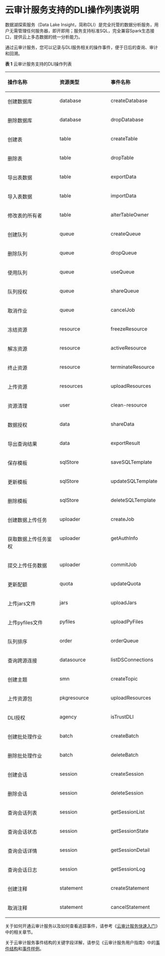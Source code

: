 # 云审计服务支持的DLI操作列表说明<a name="dli_01_0318"></a>

数据湖探索服务（Data Lake Insight，简称DLI）是完全托管的数据分析服务，用户无需管理任何服务器，即开即用；服务支持标准SQL，完全兼容Spark生态接口，提供云上多态数据的统一分析能力。

通过云审计服务，您可以记录与DLI服务相关的操作事件，便于日后的查询、审计和回溯。

**表 1**  云审计服务支持的DLI操作列表

<a name="table176071319307"></a>
<table><thead align="left"><tr id="row126081316301"><th class="cellrowborder" valign="top" width="33.62626262626263%" id="mcps1.2.4.1.1"><p id="p560873133018"><a name="p560873133018"></a><a name="p560873133018"></a><strong id="b141960236329"><a name="b141960236329"></a><a name="b141960236329"></a>操作名称</strong></p>
</th>
<th class="cellrowborder" valign="top" width="33.04040404040404%" id="mcps1.2.4.1.2"><p id="p11608203123018"><a name="p11608203123018"></a><a name="p11608203123018"></a><strong id="b1820052373213"><a name="b1820052373213"></a><a name="b1820052373213"></a>资源类型</strong></p>
</th>
<th class="cellrowborder" valign="top" width="33.333333333333336%" id="mcps1.2.4.1.3"><p id="p1060893133016"><a name="p1060893133016"></a><a name="p1060893133016"></a><strong id="b132021223133210"><a name="b132021223133210"></a><a name="b132021223133210"></a>事件名称</strong></p>
</th>
</tr>
</thead>
<tbody><tr id="row1160883111307"><td class="cellrowborder" valign="top" width="33.62626262626263%" headers="mcps1.2.4.1.1 "><p id="p890674819315"><a name="p890674819315"></a><a name="p890674819315"></a>创建数据库</p>
</td>
<td class="cellrowborder" valign="top" width="33.04040404040404%" headers="mcps1.2.4.1.2 "><p id="p1890714481318"><a name="p1890714481318"></a><a name="p1890714481318"></a>database</p>
</td>
<td class="cellrowborder" valign="top" width="33.333333333333336%" headers="mcps1.2.4.1.3 "><p id="p2910124820319"><a name="p2910124820319"></a><a name="p2910124820319"></a>createDatabase</p>
</td>
</tr>
<tr id="row1860812318306"><td class="cellrowborder" valign="top" width="33.62626262626263%" headers="mcps1.2.4.1.1 "><p id="p69102048113118"><a name="p69102048113118"></a><a name="p69102048113118"></a>删除数据库</p>
</td>
<td class="cellrowborder" valign="top" width="33.04040404040404%" headers="mcps1.2.4.1.2 "><p id="p791214811314"><a name="p791214811314"></a><a name="p791214811314"></a>database</p>
</td>
<td class="cellrowborder" valign="top" width="33.333333333333336%" headers="mcps1.2.4.1.3 "><p id="p991313489316"><a name="p991313489316"></a><a name="p991313489316"></a>dropDatabase</p>
</td>
</tr>
<tr id="row10610143117308"><td class="cellrowborder" valign="top" width="33.62626262626263%" headers="mcps1.2.4.1.1 "><p id="p4919104883115"><a name="p4919104883115"></a><a name="p4919104883115"></a>创建表</p>
</td>
<td class="cellrowborder" valign="top" width="33.04040404040404%" headers="mcps1.2.4.1.2 "><p id="p892024811319"><a name="p892024811319"></a><a name="p892024811319"></a>table</p>
</td>
<td class="cellrowborder" valign="top" width="33.333333333333336%" headers="mcps1.2.4.1.3 "><p id="p9925134883120"><a name="p9925134883120"></a><a name="p9925134883120"></a>createTable</p>
</td>
</tr>
<tr id="row2610183116307"><td class="cellrowborder" valign="top" width="33.62626262626263%" headers="mcps1.2.4.1.1 "><p id="p13927184843114"><a name="p13927184843114"></a><a name="p13927184843114"></a>删除表</p>
</td>
<td class="cellrowborder" valign="top" width="33.04040404040404%" headers="mcps1.2.4.1.2 "><p id="p5927134811310"><a name="p5927134811310"></a><a name="p5927134811310"></a>table</p>
</td>
<td class="cellrowborder" valign="top" width="33.333333333333336%" headers="mcps1.2.4.1.3 "><p id="p7929184819313"><a name="p7929184819313"></a><a name="p7929184819313"></a>dropTable</p>
</td>
</tr>
<tr id="row1466721015114"><td class="cellrowborder" valign="top" width="33.62626262626263%" headers="mcps1.2.4.1.1 "><p id="p143577321913"><a name="p143577321913"></a><a name="p143577321913"></a>导出表数据</p>
</td>
<td class="cellrowborder" valign="top" width="33.04040404040404%" headers="mcps1.2.4.1.2 "><p id="p15357143212110"><a name="p15357143212110"></a><a name="p15357143212110"></a>table</p>
</td>
<td class="cellrowborder" valign="top" width="33.333333333333336%" headers="mcps1.2.4.1.3 "><p id="p235715321915"><a name="p235715321915"></a><a name="p235715321915"></a>exportData</p>
</td>
</tr>
<tr id="row36694101112"><td class="cellrowborder" valign="top" width="33.62626262626263%" headers="mcps1.2.4.1.1 "><p id="p1135720323119"><a name="p1135720323119"></a><a name="p1135720323119"></a>导入表数据</p>
</td>
<td class="cellrowborder" valign="top" width="33.04040404040404%" headers="mcps1.2.4.1.2 "><p id="p17357193212116"><a name="p17357193212116"></a><a name="p17357193212116"></a>table</p>
</td>
<td class="cellrowborder" valign="top" width="33.333333333333336%" headers="mcps1.2.4.1.3 "><p id="p14357153219117"><a name="p14357153219117"></a><a name="p14357153219117"></a>importData</p>
</td>
</tr>
<tr id="row1569093412818"><td class="cellrowborder" valign="top" width="33.62626262626263%" headers="mcps1.2.4.1.1 "><p id="p46904341783"><a name="p46904341783"></a><a name="p46904341783"></a>修改表的所有者</p>
</td>
<td class="cellrowborder" valign="top" width="33.04040404040404%" headers="mcps1.2.4.1.2 "><p id="p9690113419810"><a name="p9690113419810"></a><a name="p9690113419810"></a>table</p>
</td>
<td class="cellrowborder" valign="top" width="33.333333333333336%" headers="mcps1.2.4.1.3 "><p id="p169011348816"><a name="p169011348816"></a><a name="p169011348816"></a>alterTableOwner</p>
</td>
</tr>
<tr id="row961113112306"><td class="cellrowborder" valign="top" width="33.62626262626263%" headers="mcps1.2.4.1.1 "><p id="p199566482315"><a name="p199566482315"></a><a name="p199566482315"></a>创建队列</p>
</td>
<td class="cellrowborder" valign="top" width="33.04040404040404%" headers="mcps1.2.4.1.2 "><p id="p19561848193110"><a name="p19561848193110"></a><a name="p19561848193110"></a>queue</p>
</td>
<td class="cellrowborder" valign="top" width="33.333333333333336%" headers="mcps1.2.4.1.3 "><p id="p1957154873115"><a name="p1957154873115"></a><a name="p1957154873115"></a>createQueue</p>
</td>
</tr>
<tr id="row261183103010"><td class="cellrowborder" valign="top" width="33.62626262626263%" headers="mcps1.2.4.1.1 "><p id="p19581148203115"><a name="p19581148203115"></a><a name="p19581148203115"></a>删除队列</p>
</td>
<td class="cellrowborder" valign="top" width="33.04040404040404%" headers="mcps1.2.4.1.2 "><p id="p4960194815314"><a name="p4960194815314"></a><a name="p4960194815314"></a>queue</p>
</td>
<td class="cellrowborder" valign="top" width="33.333333333333336%" headers="mcps1.2.4.1.3 "><p id="p0960248133112"><a name="p0960248133112"></a><a name="p0960248133112"></a>dropQueue</p>
</td>
</tr>
<tr id="row17611133114301"><td class="cellrowborder" valign="top" width="33.62626262626263%" headers="mcps1.2.4.1.1 "><p id="p18967174814312"><a name="p18967174814312"></a><a name="p18967174814312"></a>使用队列</p>
</td>
<td class="cellrowborder" valign="top" width="33.04040404040404%" headers="mcps1.2.4.1.2 "><p id="p1996774853120"><a name="p1996774853120"></a><a name="p1996774853120"></a>queue</p>
</td>
<td class="cellrowborder" valign="top" width="33.333333333333336%" headers="mcps1.2.4.1.3 "><p id="p139691448153112"><a name="p139691448153112"></a><a name="p139691448153112"></a>useQueue</p>
</td>
</tr>
<tr id="row19385491309"><td class="cellrowborder" valign="top" width="33.62626262626263%" headers="mcps1.2.4.1.1 "><p id="p178655117111"><a name="p178655117111"></a><a name="p178655117111"></a>队列授权</p>
</td>
<td class="cellrowborder" valign="top" width="33.04040404040404%" headers="mcps1.2.4.1.2 "><p id="p2086661617"><a name="p2086661617"></a><a name="p2086661617"></a>queue</p>
</td>
<td class="cellrowborder" valign="top" width="33.333333333333336%" headers="mcps1.2.4.1.3 "><p id="p1867616118"><a name="p1867616118"></a><a name="p1867616118"></a>shareQueue</p>
</td>
</tr>
<tr id="row23816498017"><td class="cellrowborder" valign="top" width="33.62626262626263%" headers="mcps1.2.4.1.1 "><p id="p188703111119"><a name="p188703111119"></a><a name="p188703111119"></a>取消作业</p>
</td>
<td class="cellrowborder" valign="top" width="33.04040404040404%" headers="mcps1.2.4.1.2 "><p id="p28711214117"><a name="p28711214117"></a><a name="p28711214117"></a>queue</p>
</td>
<td class="cellrowborder" valign="top" width="33.333333333333336%" headers="mcps1.2.4.1.3 "><p id="p168735110113"><a name="p168735110113"></a><a name="p168735110113"></a>cancelJob</p>
</td>
</tr>
<tr id="row1735014015414"><td class="cellrowborder" valign="top" width="33.62626262626263%" headers="mcps1.2.4.1.1 "><p id="p106221747174517"><a name="p106221747174517"></a><a name="p106221747174517"></a>冻结资源</p>
</td>
<td class="cellrowborder" valign="top" width="33.04040404040404%" headers="mcps1.2.4.1.2 "><p id="p5621114713455"><a name="p5621114713455"></a><a name="p5621114713455"></a>resource</p>
</td>
<td class="cellrowborder" valign="top" width="33.333333333333336%" headers="mcps1.2.4.1.3 "><p id="p16617147194510"><a name="p16617147194510"></a><a name="p16617147194510"></a>freezeResource</p>
</td>
</tr>
<tr id="row14487228124519"><td class="cellrowborder" valign="top" width="33.62626262626263%" headers="mcps1.2.4.1.1 "><p id="p648912864512"><a name="p648912864512"></a><a name="p648912864512"></a>解冻资源</p>
</td>
<td class="cellrowborder" valign="top" width="33.04040404040404%" headers="mcps1.2.4.1.2 "><p id="p4489122814514"><a name="p4489122814514"></a><a name="p4489122814514"></a>resource</p>
</td>
<td class="cellrowborder" valign="top" width="33.333333333333336%" headers="mcps1.2.4.1.3 "><p id="p7489202817459"><a name="p7489202817459"></a><a name="p7489202817459"></a>activeResource</p>
</td>
</tr>
<tr id="row2035018401346"><td class="cellrowborder" valign="top" width="33.62626262626263%" headers="mcps1.2.4.1.1 "><p id="p4785121313123"><a name="p4785121313123"></a><a name="p4785121313123"></a>终止资源</p>
</td>
<td class="cellrowborder" valign="top" width="33.04040404040404%" headers="mcps1.2.4.1.2 "><p id="p3937155010518"><a name="p3937155010518"></a><a name="p3937155010518"></a>resource</p>
</td>
<td class="cellrowborder" valign="top" width="33.333333333333336%" headers="mcps1.2.4.1.3 "><p id="p1593718506517"><a name="p1593718506517"></a><a name="p1593718506517"></a>terminateResource</p>
</td>
</tr>
<tr id="row167958130911"><td class="cellrowborder" valign="top" width="33.62626262626263%" headers="mcps1.2.4.1.1 "><p id="p1979511134919"><a name="p1979511134919"></a><a name="p1979511134919"></a>上传资源</p>
</td>
<td class="cellrowborder" valign="top" width="33.04040404040404%" headers="mcps1.2.4.1.2 "><p id="p127952013694"><a name="p127952013694"></a><a name="p127952013694"></a>resources</p>
</td>
<td class="cellrowborder" valign="top" width="33.333333333333336%" headers="mcps1.2.4.1.3 "><p id="p579513131898"><a name="p579513131898"></a><a name="p579513131898"></a>uploadResources</p>
</td>
</tr>
<tr id="row5350114014417"><td class="cellrowborder" valign="top" width="33.62626262626263%" headers="mcps1.2.4.1.1 "><p id="p69371750659"><a name="p69371750659"></a><a name="p69371750659"></a>资源清理</p>
</td>
<td class="cellrowborder" valign="top" width="33.04040404040404%" headers="mcps1.2.4.1.2 "><p id="p13938450651"><a name="p13938450651"></a><a name="p13938450651"></a>user</p>
</td>
<td class="cellrowborder" valign="top" width="33.333333333333336%" headers="mcps1.2.4.1.3 "><p id="p209381450655"><a name="p209381450655"></a><a name="p209381450655"></a>clean-resource</p>
</td>
</tr>
<tr id="row1835034015413"><td class="cellrowborder" valign="top" width="33.62626262626263%" headers="mcps1.2.4.1.1 "><p id="p15938150756"><a name="p15938150756"></a><a name="p15938150756"></a>数据授权</p>
</td>
<td class="cellrowborder" valign="top" width="33.04040404040404%" headers="mcps1.2.4.1.2 "><p id="p993816501059"><a name="p993816501059"></a><a name="p993816501059"></a>data</p>
</td>
<td class="cellrowborder" valign="top" width="33.333333333333336%" headers="mcps1.2.4.1.3 "><p id="p29383509513"><a name="p29383509513"></a><a name="p29383509513"></a>shareData</p>
</td>
</tr>
<tr id="row9351640046"><td class="cellrowborder" valign="top" width="33.62626262626263%" headers="mcps1.2.4.1.1 "><p id="p2093816507512"><a name="p2093816507512"></a><a name="p2093816507512"></a>导出查询结果</p>
</td>
<td class="cellrowborder" valign="top" width="33.04040404040404%" headers="mcps1.2.4.1.2 "><p id="p393817501519"><a name="p393817501519"></a><a name="p393817501519"></a>data</p>
</td>
<td class="cellrowborder" valign="top" width="33.333333333333336%" headers="mcps1.2.4.1.3 "><p id="p6938105017519"><a name="p6938105017519"></a><a name="p6938105017519"></a>exportResult</p>
</td>
</tr>
<tr id="row203519401046"><td class="cellrowborder" valign="top" width="33.62626262626263%" headers="mcps1.2.4.1.1 "><p id="p393815501519"><a name="p393815501519"></a><a name="p393815501519"></a>保存模板</p>
</td>
<td class="cellrowborder" valign="top" width="33.04040404040404%" headers="mcps1.2.4.1.2 "><p id="p39381508510"><a name="p39381508510"></a><a name="p39381508510"></a>sqlStore</p>
</td>
<td class="cellrowborder" valign="top" width="33.333333333333336%" headers="mcps1.2.4.1.3 "><p id="p693819501858"><a name="p693819501858"></a><a name="p693819501858"></a>saveSQLTemplate</p>
</td>
</tr>
<tr id="row435120403410"><td class="cellrowborder" valign="top" width="33.62626262626263%" headers="mcps1.2.4.1.1 "><p id="p893811508516"><a name="p893811508516"></a><a name="p893811508516"></a>更新模板</p>
</td>
<td class="cellrowborder" valign="top" width="33.04040404040404%" headers="mcps1.2.4.1.2 "><p id="p89399501752"><a name="p89399501752"></a><a name="p89399501752"></a>sqlStore</p>
</td>
<td class="cellrowborder" valign="top" width="33.333333333333336%" headers="mcps1.2.4.1.3 "><p id="p139391950158"><a name="p139391950158"></a><a name="p139391950158"></a>updateSQLTemplate</p>
</td>
</tr>
<tr id="row835114401746"><td class="cellrowborder" valign="top" width="33.62626262626263%" headers="mcps1.2.4.1.1 "><p id="p14939150859"><a name="p14939150859"></a><a name="p14939150859"></a>删除模板</p>
</td>
<td class="cellrowborder" valign="top" width="33.04040404040404%" headers="mcps1.2.4.1.2 "><p id="p59397503512"><a name="p59397503512"></a><a name="p59397503512"></a>sqlStore</p>
</td>
<td class="cellrowborder" valign="top" width="33.333333333333336%" headers="mcps1.2.4.1.3 "><p id="p2939165014510"><a name="p2939165014510"></a><a name="p2939165014510"></a>deleteSQLTemplate</p>
</td>
</tr>
<tr id="row9351640846"><td class="cellrowborder" valign="top" width="33.62626262626263%" headers="mcps1.2.4.1.1 "><p id="p1793910506517"><a name="p1793910506517"></a><a name="p1793910506517"></a>创建数据上传任务</p>
</td>
<td class="cellrowborder" valign="top" width="33.04040404040404%" headers="mcps1.2.4.1.2 "><p id="p16939350352"><a name="p16939350352"></a><a name="p16939350352"></a>uploader</p>
</td>
<td class="cellrowborder" valign="top" width="33.333333333333336%" headers="mcps1.2.4.1.3 "><p id="p209391850955"><a name="p209391850955"></a><a name="p209391850955"></a>createJob</p>
</td>
</tr>
<tr id="row113511740345"><td class="cellrowborder" valign="top" width="33.62626262626263%" headers="mcps1.2.4.1.1 "><p id="p49391507520"><a name="p49391507520"></a><a name="p49391507520"></a>获取数据上传任务鉴权</p>
</td>
<td class="cellrowborder" valign="top" width="33.04040404040404%" headers="mcps1.2.4.1.2 "><p id="p12338102315112"><a name="p12338102315112"></a><a name="p12338102315112"></a>uploader</p>
</td>
<td class="cellrowborder" valign="top" width="33.333333333333336%" headers="mcps1.2.4.1.3 "><p id="p2939115015518"><a name="p2939115015518"></a><a name="p2939115015518"></a>getAuthInfo</p>
</td>
</tr>
<tr id="row113511401746"><td class="cellrowborder" valign="top" width="33.62626262626263%" headers="mcps1.2.4.1.1 "><p id="p1893985019519"><a name="p1893985019519"></a><a name="p1893985019519"></a>提交上传任务数据</p>
</td>
<td class="cellrowborder" valign="top" width="33.04040404040404%" headers="mcps1.2.4.1.2 "><p id="p8198172712113"><a name="p8198172712113"></a><a name="p8198172712113"></a>uploader</p>
</td>
<td class="cellrowborder" valign="top" width="33.333333333333336%" headers="mcps1.2.4.1.3 "><p id="p494025017510"><a name="p494025017510"></a><a name="p494025017510"></a>commitJob</p>
</td>
</tr>
<tr id="row13518401343"><td class="cellrowborder" valign="top" width="33.62626262626263%" headers="mcps1.2.4.1.1 "><p id="p12940125011511"><a name="p12940125011511"></a><a name="p12940125011511"></a>更新配额</p>
</td>
<td class="cellrowborder" valign="top" width="33.04040404040404%" headers="mcps1.2.4.1.2 "><p id="p294014501951"><a name="p294014501951"></a><a name="p294014501951"></a>quota</p>
</td>
<td class="cellrowborder" valign="top" width="33.333333333333336%" headers="mcps1.2.4.1.3 "><p id="p179401502057"><a name="p179401502057"></a><a name="p179401502057"></a>updateQuota</p>
</td>
</tr>
<tr id="row2945351716"><td class="cellrowborder" valign="top" width="33.62626262626263%" headers="mcps1.2.4.1.1 "><p id="p89512351912"><a name="p89512351912"></a><a name="p89512351912"></a>上传jars文件</p>
</td>
<td class="cellrowborder" valign="top" width="33.04040404040404%" headers="mcps1.2.4.1.2 "><p id="p7951935214"><a name="p7951935214"></a><a name="p7951935214"></a>jars</p>
</td>
<td class="cellrowborder" valign="top" width="33.333333333333336%" headers="mcps1.2.4.1.3 "><p id="p49583515115"><a name="p49583515115"></a><a name="p49583515115"></a>uploadJars</p>
</td>
</tr>
<tr id="row54511419128"><td class="cellrowborder" valign="top" width="33.62626262626263%" headers="mcps1.2.4.1.1 "><p id="p1645213193212"><a name="p1645213193212"></a><a name="p1645213193212"></a>上传pyfiles文件</p>
</td>
<td class="cellrowborder" valign="top" width="33.04040404040404%" headers="mcps1.2.4.1.2 "><p id="p1045251916219"><a name="p1045251916219"></a><a name="p1045251916219"></a>pyfiles</p>
</td>
<td class="cellrowborder" valign="top" width="33.333333333333336%" headers="mcps1.2.4.1.3 "><p id="p2045215191728"><a name="p2045215191728"></a><a name="p2045215191728"></a>uploadPyFiles</p>
</td>
</tr>
<tr id="row1770864219716"><td class="cellrowborder" valign="top" width="33.62626262626263%" headers="mcps1.2.4.1.1 "><p id="p1870917421478"><a name="p1870917421478"></a><a name="p1870917421478"></a>队列排序</p>
</td>
<td class="cellrowborder" valign="top" width="33.04040404040404%" headers="mcps1.2.4.1.2 "><p id="p77101542271"><a name="p77101542271"></a><a name="p77101542271"></a>order</p>
</td>
<td class="cellrowborder" valign="top" width="33.333333333333336%" headers="mcps1.2.4.1.3 "><p id="p371034216711"><a name="p371034216711"></a><a name="p371034216711"></a>orderQueue</p>
</td>
</tr>
<tr id="row165301288407"><td class="cellrowborder" valign="top" width="33.62626262626263%" headers="mcps1.2.4.1.1 "><p id="p5531285409"><a name="p5531285409"></a><a name="p5531285409"></a>查询跨源连接</p>
</td>
<td class="cellrowborder" valign="top" width="33.04040404040404%" headers="mcps1.2.4.1.2 "><p id="p85311789407"><a name="p85311789407"></a><a name="p85311789407"></a>datasource</p>
</td>
<td class="cellrowborder" valign="top" width="33.333333333333336%" headers="mcps1.2.4.1.3 "><p id="p853111817409"><a name="p853111817409"></a><a name="p853111817409"></a>listDSConnections</p>
</td>
</tr>
<tr id="row3507145014415"><td class="cellrowborder" valign="top" width="33.62626262626263%" headers="mcps1.2.4.1.1 "><p id="p145071150144116"><a name="p145071150144116"></a><a name="p145071150144116"></a>创建主题</p>
</td>
<td class="cellrowborder" valign="top" width="33.04040404040404%" headers="mcps1.2.4.1.2 "><p id="p1550715016415"><a name="p1550715016415"></a><a name="p1550715016415"></a>smn</p>
</td>
<td class="cellrowborder" valign="top" width="33.333333333333336%" headers="mcps1.2.4.1.3 "><p id="p1550714503418"><a name="p1550714503418"></a><a name="p1550714503418"></a>createTopic</p>
</td>
</tr>
<tr id="row448892204716"><td class="cellrowborder" valign="top" width="33.62626262626263%" headers="mcps1.2.4.1.1 "><p id="p144883204718"><a name="p144883204718"></a><a name="p144883204718"></a>上传资源包</p>
</td>
<td class="cellrowborder" valign="top" width="33.04040404040404%" headers="mcps1.2.4.1.2 "><p id="p174896234710"><a name="p174896234710"></a><a name="p174896234710"></a>pkgresource</p>
</td>
<td class="cellrowborder" valign="top" width="33.333333333333336%" headers="mcps1.2.4.1.3 "><p id="p148911214714"><a name="p148911214714"></a><a name="p148911214714"></a>uploadResources</p>
</td>
</tr>
<tr id="row92786274820"><td class="cellrowborder" valign="top" width="33.62626262626263%" headers="mcps1.2.4.1.1 "><p id="p2278102104818"><a name="p2278102104818"></a><a name="p2278102104818"></a>DLI授权</p>
</td>
<td class="cellrowborder" valign="top" width="33.04040404040404%" headers="mcps1.2.4.1.2 "><p id="p927817294811"><a name="p927817294811"></a><a name="p927817294811"></a>agency</p>
</td>
<td class="cellrowborder" valign="top" width="33.333333333333336%" headers="mcps1.2.4.1.3 "><p id="p1727816219483"><a name="p1727816219483"></a><a name="p1727816219483"></a>isTrustDLI</p>
</td>
</tr>
<tr id="row1658454985411"><td class="cellrowborder" valign="top" width="33.62626262626263%" headers="mcps1.2.4.1.1 "><p id="p4584164912548"><a name="p4584164912548"></a><a name="p4584164912548"></a>创建批处理作业</p>
</td>
<td class="cellrowborder" valign="top" width="33.04040404040404%" headers="mcps1.2.4.1.2 "><p id="p1858484917541"><a name="p1858484917541"></a><a name="p1858484917541"></a>batch</p>
</td>
<td class="cellrowborder" valign="top" width="33.333333333333336%" headers="mcps1.2.4.1.3 "><p id="p16584749115415"><a name="p16584749115415"></a><a name="p16584749115415"></a>createBatch</p>
</td>
</tr>
<tr id="row18157165219552"><td class="cellrowborder" valign="top" width="33.62626262626263%" headers="mcps1.2.4.1.1 "><p id="p1115795218553"><a name="p1115795218553"></a><a name="p1115795218553"></a>删除批处理作业</p>
</td>
<td class="cellrowborder" valign="top" width="33.04040404040404%" headers="mcps1.2.4.1.2 "><p id="p81571352185513"><a name="p81571352185513"></a><a name="p81571352185513"></a>batch</p>
</td>
<td class="cellrowborder" valign="top" width="33.333333333333336%" headers="mcps1.2.4.1.3 "><p id="p715765225517"><a name="p715765225517"></a><a name="p715765225517"></a>deleteBatch</p>
</td>
</tr>
<tr id="row3847110325"><td class="cellrowborder" valign="top" width="33.62626262626263%" headers="mcps1.2.4.1.1 "><p id="p184819101124"><a name="p184819101124"></a><a name="p184819101124"></a>创建会话</p>
</td>
<td class="cellrowborder" valign="top" width="33.04040404040404%" headers="mcps1.2.4.1.2 "><p id="p1284812101218"><a name="p1284812101218"></a><a name="p1284812101218"></a>session</p>
</td>
<td class="cellrowborder" valign="top" width="33.333333333333336%" headers="mcps1.2.4.1.3 "><p id="p168489101326"><a name="p168489101326"></a><a name="p168489101326"></a>createSession</p>
</td>
</tr>
<tr id="row1043915377218"><td class="cellrowborder" valign="top" width="33.62626262626263%" headers="mcps1.2.4.1.1 "><p id="p11439193712217"><a name="p11439193712217"></a><a name="p11439193712217"></a>删除会话</p>
</td>
<td class="cellrowborder" valign="top" width="33.04040404040404%" headers="mcps1.2.4.1.2 "><p id="p1043910372212"><a name="p1043910372212"></a><a name="p1043910372212"></a>session</p>
</td>
<td class="cellrowborder" valign="top" width="33.333333333333336%" headers="mcps1.2.4.1.3 "><p id="p1439237425"><a name="p1439237425"></a><a name="p1439237425"></a>deleteSession</p>
</td>
</tr>
<tr id="row121811328848"><td class="cellrowborder" valign="top" width="33.62626262626263%" headers="mcps1.2.4.1.1 "><p id="p1718114289420"><a name="p1718114289420"></a><a name="p1718114289420"></a>查询会话列表</p>
</td>
<td class="cellrowborder" valign="top" width="33.04040404040404%" headers="mcps1.2.4.1.2 "><p id="p918114281040"><a name="p918114281040"></a><a name="p918114281040"></a>session</p>
</td>
<td class="cellrowborder" valign="top" width="33.333333333333336%" headers="mcps1.2.4.1.3 "><p id="p71815281418"><a name="p71815281418"></a><a name="p71815281418"></a>getSessionList</p>
</td>
</tr>
<tr id="row973081019318"><td class="cellrowborder" valign="top" width="33.62626262626263%" headers="mcps1.2.4.1.1 "><p id="p2073015101310"><a name="p2073015101310"></a><a name="p2073015101310"></a>查询会话状态</p>
</td>
<td class="cellrowborder" valign="top" width="33.04040404040404%" headers="mcps1.2.4.1.2 "><p id="p167309103314"><a name="p167309103314"></a><a name="p167309103314"></a>session</p>
</td>
<td class="cellrowborder" valign="top" width="33.333333333333336%" headers="mcps1.2.4.1.3 "><p id="p973171017318"><a name="p973171017318"></a><a name="p973171017318"></a>getSessionState</p>
</td>
</tr>
<tr id="row7239193215319"><td class="cellrowborder" valign="top" width="33.62626262626263%" headers="mcps1.2.4.1.1 "><p id="p1623973213319"><a name="p1623973213319"></a><a name="p1623973213319"></a>查询会话详情</p>
</td>
<td class="cellrowborder" valign="top" width="33.04040404040404%" headers="mcps1.2.4.1.2 "><p id="p162391332836"><a name="p162391332836"></a><a name="p162391332836"></a>session</p>
</td>
<td class="cellrowborder" valign="top" width="33.333333333333336%" headers="mcps1.2.4.1.3 "><p id="p192391532538"><a name="p192391532538"></a><a name="p192391532538"></a>getSessionDetail</p>
</td>
</tr>
<tr id="row93901711845"><td class="cellrowborder" valign="top" width="33.62626262626263%" headers="mcps1.2.4.1.1 "><p id="p63911511347"><a name="p63911511347"></a><a name="p63911511347"></a>查询会话日志</p>
</td>
<td class="cellrowborder" valign="top" width="33.04040404040404%" headers="mcps1.2.4.1.2 "><p id="p83911411249"><a name="p83911411249"></a><a name="p83911411249"></a>session</p>
</td>
<td class="cellrowborder" valign="top" width="33.333333333333336%" headers="mcps1.2.4.1.3 "><p id="p143911812046"><a name="p143911812046"></a><a name="p143911812046"></a>getSessionLog</p>
</td>
</tr>
<tr id="row0264622864"><td class="cellrowborder" valign="top" width="33.62626262626263%" headers="mcps1.2.4.1.1 "><p id="p182642221862"><a name="p182642221862"></a><a name="p182642221862"></a>创建注释</p>
</td>
<td class="cellrowborder" valign="top" width="33.04040404040404%" headers="mcps1.2.4.1.2 "><p id="p1226512221868"><a name="p1226512221868"></a><a name="p1226512221868"></a>statement</p>
</td>
<td class="cellrowborder" valign="top" width="33.333333333333336%" headers="mcps1.2.4.1.3 "><p id="p92651122760"><a name="p92651122760"></a><a name="p92651122760"></a>createStatement</p>
</td>
</tr>
<tr id="row14602397620"><td class="cellrowborder" valign="top" width="33.62626262626263%" headers="mcps1.2.4.1.1 "><p id="p04610391613"><a name="p04610391613"></a><a name="p04610391613"></a>取消注释</p>
</td>
<td class="cellrowborder" valign="top" width="33.04040404040404%" headers="mcps1.2.4.1.2 "><p id="p946120391262"><a name="p946120391262"></a><a name="p946120391262"></a>statement</p>
</td>
<td class="cellrowborder" valign="top" width="33.333333333333336%" headers="mcps1.2.4.1.3 "><p id="p5461193913614"><a name="p5461193913614"></a><a name="p5461193913614"></a>cancelStatement</p>
</td>
</tr>
</tbody>
</table>

关于如何开通云审计服务以及如何查看追踪事件，请参考《[云审计服务快速入门](https://support.huaweicloud.com/qs-cts/zh-cn_topic_0030598498.html)》中的相关章节。

关于云审计服务事件结构的关键字段详解，请参见《云审计服务用户指南》中的[事件结构](https://support.huaweicloud.com/usermanual-cts/zh-cn_topic_0030598500.html)和[事件样例](https://support.huaweicloud.com/usermanual-cts/zh-cn_topic_0044019595.html)。

